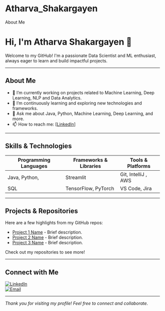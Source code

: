 # Atharva_Shakargayen
About Me
# Hi, I'm Atharva Shakargayen 👋

Welcome to my GitHub! I'm a passionate Data Scientist and ML enthusiast, always eager to learn and build impactful projects.

---

## About Me

- 🔭 I’m currently working on projects related to Machine Learning, Deep Learning, NLP and Data Analytics.
- 🌱 I’m continuously learning and exploring new technologies and frameworks.
- 💬 Ask me about Java, Python, Machine Learning, Deep Learning, and more.
- 📫 How to reach me: [[LinkedIn](https://www.linkedin.com/in/atharvashakargayen/)]

---

## Skills & Technologies

| Programming Languages | Frameworks & Libraries     | Tools & Platforms          |
|-----------------------|---------------------------|-----------------------------|
| Java, Python,      | Streamlit                    | Git, IntelliJ  , AWS        |
| SQL                | TensorFlow, PyTorch          |   VS Code, Jira              |

---

## Projects & Repositories

Here are a few highlights from my GitHub repos:

- [Project 1 Name](link) - Brief description.
- [Project 2 Name](link) - Brief description.
- [Project 3 Name](link) - Brief description.

Check out my repositories to see more!

---

## Connect with Me

[![LinkedIn](https://img.shields.io/badge/LinkedIn-Atharva-blue?logo=linkedin&style=for-the-badge)](https://linkedin.com/in/atharvashakargayen)  
[![Email](https://img.shields.io/badge/Email-atharvashakargayen@gmail.com-blue?style=for-the-badge&logo=gmail)](mailto:atharvashakargayen@gmail.com) 

---

*Thank you for visiting my profile! Feel free to connect and collaborate.*  
